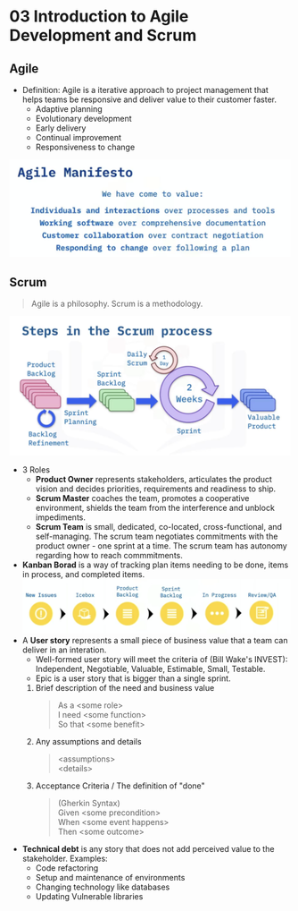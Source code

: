 # 03 Introduction to Agile Development and Scrum  
## Agile  
- Definition: Agile is a iterative approach to project management that helps teams be responsive and deliver value to their customer faster.  
    - Adaptive planning  
    - Evolutionary development  
    - Early delivery  
    - Continual improvement  
    - Responsiveness to change  

![Agile_Manifesto](./static/03/agile_manifesto.png)  
## Scrum  
> Agile is a philosophy. Scrum is a methodology.  

![Steps_in_the_Scrum_Process](./static/03/steps_in_the_scrum_process.png)  
- 3 Roles  
    - **Product Owner** represents stakeholders, articulates the product vision and decides priorities, requirements and readiness to ship.  
    - **Scrum Master** coaches the team, promotes a cooperative environment, shields the team from the interference and unblock impediments.  
    - **Scrum Team** is small, dedicated, co-located, cross-functional, and self-managing. The scrum team negotiates commitments with the product owner - one sprint at a time. The scrum team has autonomy regarding how to reach commmitments.  
- **Kanban Borad** is a way of tracking plan items needing to be done, items in process, and completed items.  
    ![Kanban_Pipelines](./static/03/kanban_pipelines.png)  
- A **User story** represents a small piece of business value that a team can deliver in an interation. 
    - Well-formed user story will meet the criteria of (Bill Wake's INVEST): Independent, Negotiable, Valuable, Estimable, Small, Testable.  
    - Epic is a user story that is bigger than a single sprint.  
    1. Brief description of the need and business value  
        > As a \<some role\>  
        > I need \<some function\>  
        > So that \<some benefit\>  
    2. Any assumptions and details  
        > \<assumptions\>  
        > \<details\>  
    3. Acceptance Criteria / The definition of "done"  
        > (Gherkin Syntax)  
        > Given \<some precondition\>  
        > When \<some event happens\>  
        > Then \<some outcome\>  
- **Technical debt** is any story that does not add perceived value to the stakeholder. Examples:  
    - Code refactoring  
    - Setup and maintenance of environments  
    - Changing technology like databases  
    - Updating Vulnerable libraries  

